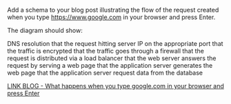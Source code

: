 Add a schema to your blog post illustrating the flow of the request created when you type https://www.google.com in your browser and press Enter.

The diagram should show:

DNS resolution
that the request hitting server IP on the appropriate port
that the traffic is encrypted
that the traffic goes through a firewall
that the request is distributed via a load balancer
that the web server answers the request by serving a web page
that the application server generates the web page
that the application server request data from the database

[LINK BLOG - What happens when you type google.com in your browser and press Enter](https://www.linkedin.com/feed/update/urn:li:ugcPost:6932095671973900288?updateEntityUrn=urn%3Ali%3Afs_updateV2%3A%28urn%3Ali%3AugcPost%3A6932095671973900288%2CFEED_DETAIL%2CEMPTY%2CDEFAULT%2Cfalse%29)